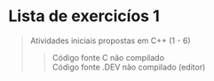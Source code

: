 # Lista de exercicíos 1
> Atividades iniciais propostas em C++ (1 - 6)
>> Código fonte C não compilado  
>> Código fonte .DEV não compilado (editor)
 
